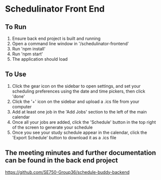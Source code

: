 # Schedulinator Front End

## To Run
1. Ensure back end project is built and running
2. Open a command line window in '/schedulinator-frontend'
3. Run 'npm install'
4. Run 'npm start'
5. The application should load

## To Use
1. Click the gear icon on the sidebar to open settings, and set your scheduling preferences using the date and time pickers, then click 'done'
2. Click the '+' icon on the sidebar and upload a .ics file from your computer
3. Add at least one job in the 'Add Jobs' section to the left of the main calendar
4. Once all your jobs are added, click the 'Schedule' button in the top right of the screen to generate your schedule
5. Once you see your study schedule appear in the calendar, click the 'Export Schedule' button to download it as a .ics file

## The meeting minutes and further documentation can be found in the back end project
https://github.com/SE750-Group36/schedule-buddy-backend

